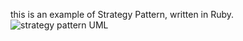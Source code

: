 this is an example of Strategy Pattern, written in Ruby.
![strategy pattern UML](https://github.com/WuChenxu/Ruby/blob/master/HeadFirstDesignPattern/StrategyPattern/strategy_pattern.svg)
